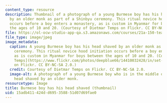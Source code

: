 ```yaml
---
content_type: resource
description: Thumbnail of a photograph of a young Burmese boy has his head shaved
  by an older monk as part of a Shinbyu ceremony. This ritual novice hood initiation
  occurs before a boy enters a monastery, as is custom in Myanmar for boys between
  the ages of 10 and 20. (Courtesy of Dietmar Temps on Flickr. CC BY-NC-SA 2.0.)
file: https://ol-ocw-studio-app-qa.s3.amazonaws.com/courses/21a-150-teaching-and-learning-cross-cultural-perspectives-fall-2014/15adb411424dd695358851d07d69fae0_21a-150f14-th.jpg
file_type: image/jpeg
image_metadata:
  caption: A young Burmese boy has his head shaved by an older monk as part of a Shinbyu
    ceremony. This ritual novice hood initiation occurs before a boy enters a monastery,
    as is custom in Myanmar for boys between the ages of 10 and 20. (Courtesy of [Dietmar
    Temps](https://www.flickr.com/photos/deepblue66/14410032428/in/set-72157641062665533)
    on Flickr. CC BY-NC-SA 2.0.)
  credit: Courtesy of Dietmar Temps on Flickr. CC BY-NC-SA 2.0.
  image-alt: A photograph of a young Burmese boy who is in the middle of having his
    head shaved by an older monk.
resourcetype: Image
title: Burmese boy has his head shaved (thumbnail)
uid: 15adb411-424d-d695-3588-51d07d69fae0
---
```

